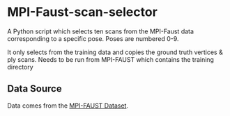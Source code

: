 # MPI-Faust-scan-selector
A Python script which selects ten scans from the MPI-Faust data corresponding to a specific pose. Poses are numbered 0-9.

It only selects from the training data and copies the ground truth vertices & ply scans. Needs to be run from MPI-FAUST which contains the training directory

## Data Source
Data comes from the [MPI-FAUST Dataset](http://faust.is.tue.mpg.de/). 

